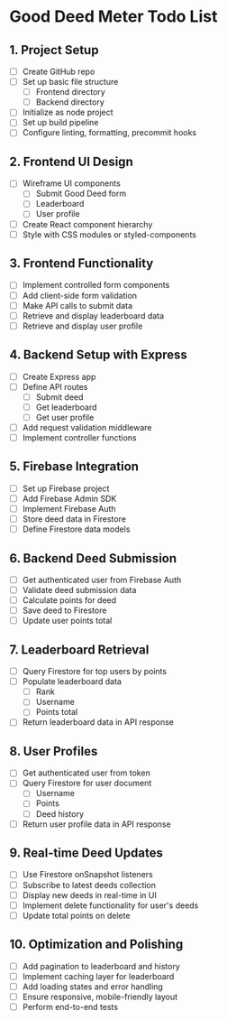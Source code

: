 # Good Deed Meter Todo List

## 1. Project Setup
- [ ] Create GitHub repo
- [ ] Set up basic file structure
  - [ ] Frontend directory
  - [ ] Backend directory
- [ ] Initialize as node project
- [ ] Set up build pipeline
- [ ] Configure linting, formatting, precommit hooks

## 2. Frontend UI Design
- [ ] Wireframe UI components
  - [ ] Submit Good Deed form
  - [ ] Leaderboard
  - [ ] User profile
- [ ] Create React component hierarchy
- [ ] Style with CSS modules or styled-components

## 3. Frontend Functionality
- [ ] Implement controlled form components
- [ ] Add client-side form validation
- [ ] Make API calls to submit data
- [ ] Retrieve and display leaderboard data
- [ ] Retrieve and display user profile

## 4. Backend Setup with Express
- [ ] Create Express app
- [ ] Define API routes
  - [ ] Submit deed
  - [ ] Get leaderboard
  - [ ] Get user profile
- [ ] Add request validation middleware
- [ ] Implement controller functions

## 5. Firebase Integration
- [ ] Set up Firebase project
- [ ] Add Firebase Admin SDK
- [ ] Implement Firebase Auth
- [ ] Store deed data in Firestore
- [ ] Define Firestore data models

## 6. Backend Deed Submission
- [ ] Get authenticated user from Firebase Auth
- [ ] Validate deed submission data
- [ ] Calculate points for deed
- [ ] Save deed to Firestore
- [ ] Update user points total

## 7. Leaderboard Retrieval
- [ ] Query Firestore for top users by points
- [ ] Populate leaderboard data
  - [ ] Rank
  - [ ] Username
  - [ ] Points total
- [ ] Return leaderboard data in API response

## 8. User Profiles
- [ ] Get authenticated user from token
- [ ] Query Firestore for user document
  - [ ] Username
  - [ ] Points
  - [ ] Deed history
- [ ] Return user profile data in API response

## 9. Real-time Deed Updates
- [ ] Use Firestore onSnapshot listeners
- [ ] Subscribe to latest deeds collection
- [ ] Display new deeds in real-time in UI
- [ ] Implement delete functionality for user's deeds
- [ ] Update total points on delete

## 10. Optimization and Polishing
- [ ] Add pagination to leaderboard and history
- [ ] Implement caching layer for leaderboard
- [ ] Add loading states and error handling
- [ ] Ensure responsive, mobile-friendly layout
- [ ] Perform end-to-end tests
